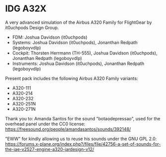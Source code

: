 # IDG A32X
A very advanced simulation of the Airbus A320 Family for FlightGear by it0uchpods Design Group.

- FDM: Joshua Davidson (it0uchpods)
- Systems: Joshua Davidson (it0uchpods), Jonanthan Redpath (legoboyvdlp)
- Cockpit: Thorsten Herrmann (TH-555), Joshua Davidson (it0uchpods), Jonanthan Redpath (legoboyvdlp)
- Instruments: Joshua Davidson (it0uchpods), Jonanthan Redpath (legoboyvdlp)

Present pack includes the following Airbus A320 Family variants:
- A320-111
- A320-214
- A320-232
- A320-251N
- A320-271N


Thank you to:
Amanda Santos for the sound "botaodepressao", used for the overhead panel under the CC0 license:
https://freesound.org/people/amandasantos/sounds/392148/

"EWW" for kindly allowing us to reuse his sounds under the GNU GPL 2.0:
https://forums.x-plane.org/index.php?/files/file/42756-a-set-of-sounds-for-the-iae-v2527-engine-a320-jardesign-v12/